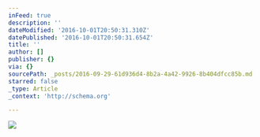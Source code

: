 ```yaml
---
inFeed: true
description: ''
dateModified: '2016-10-01T20:50:31.310Z'
datePublished: '2016-10-01T20:50:31.654Z'
title: ''
author: []
publisher: {}
via: {}
sourcePath: _posts/2016-09-29-61d936d4-8b2a-4a42-9926-8b404dfcc85b.md
starred: false
_type: Article
_context: 'http://schema.org'

---
```

<article style=""><img src="https://the-grid-user-content.s3-us-west-2.amazonaws.com/1687cbd5-79bf-419a-a4ae-30f1a5431b98.jpg" /></article>